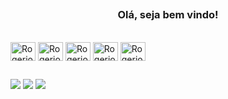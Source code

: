 ## <h3 align="center"><b>Olá, seja bem vindo!</b></h3>

<div style="display: inline_block"><br>
  <img align="center" alt="Rogerio-swift" height="30" width="40" src="https://cdn.jsdelivr.net/gh/devicons/devicon/icons/swift/swift-original.svg">
  <img align="center" alt="Rogerio-Flutter" height="30" width="40" src="https://cdn.jsdelivr.net/gh/devicons/devicon/icons/flutter/flutter-original.svg">
  <img align="center" alt="Rogerio-sql" height="30" width="40" src="https://cdn.jsdelivr.net/gh/devicons/devicon/icons/mysql/mysql-original.svg">
  <img align="center" alt="Rogerio-azure" height="30" width="40" src="https://cdn.jsdelivr.net/gh/devicons/devicon/icons/azure/azure-original-wordmark.svg">
  <img align="center" alt="Rogerio-bitbucket" height="30" width="40" src="https://cdn.jsdelivr.net/gh/devicons/devicon/icons/bitbucket/bitbucket-original-wordmark.svg">
  
</div>

##
	
<div>
	
  <a href="https://www.instagram.com/devrogerio/" target="_blank"><img src="https://img.shields.io/badge/-Instagram-%23E4405F?style=for-the-badge&logo=instagram&logoColor=white" target="_blank"></a>
  <a href = "mailto:dev.rogerio@gmail.com"><img src="https://img.shields.io/badge/Gmail-262626?style=for-the-badge&logo=gmail&logoColor=red" target="_blank"></a>
  <a href="https://www.linkedin.com/in/rogerio-cardoso-filho-2b412b167/" target="_blank"><img src="https://img.shields.io/badge/-LinkedIn-%230077B5?style=for-the-badge&logo=linkedin&logoColor=white" target="_blank"></a> 
	
</div>
